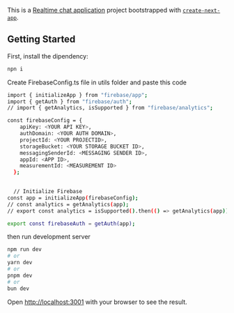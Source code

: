 This is a [Realtime chat application](https://chat.protamjana.com) project bootstrapped with [`create-next-app`](https://github.com/vercel/next.js/tree/canary/packages/create-next-app).

## Getting Started

First, install the dipendency:

```bash 
npn i
```
Create FirebaseConfig.ts file in utils folder and paste this code 

```bash
import { initializeApp } from "firebase/app";
import { getAuth } from "firebase/auth";
// import { getAnalytics, isSupported } from "firebase/analytics";

const firebaseConfig = {
    apiKey: <YOUR API KEY>,
    authDomain: <YOUR AUTH DOMAIN>,
    projectId: <YOUR PROJECTID>,
    storageBucket: <YOUR STORAGE BUCKET ID>,
    messagingSenderId: <MESSAGING SENDER ID>,
    appId: <APP ID>,
    measurementId: <MEASUREMENT ID>
  };

  
  // Initialize Firebase
const app = initializeApp(firebaseConfig);
// const analytics = getAnalytics(app);
// export const analytics = isSupported().then(() => getAnalytics(app));

export const firebaseAuth = getAuth(app);
```


then run development server

```bash
npm run dev
# or
yarn dev
# or
pnpm dev
# or
bun dev
```

Open [http://localhost:3001](http://localhost:3001) with your browser to see the result.


